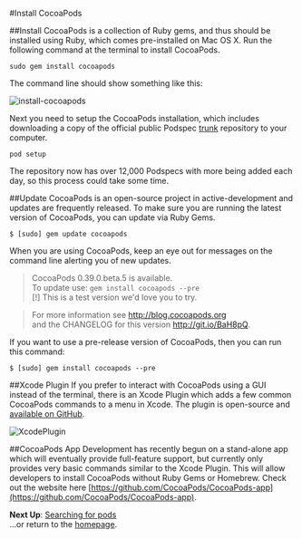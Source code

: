 #Install CocoaPods

##Install
CocoaPods is a collection of Ruby gems, and thus should be installed using Ruby, which comes pre-installed on Mac OS X. Run the following command at the terminal to install CocoaPods.  

```sudo gem install cocoapods```  

The command line should show something like this:  

![install-cocoapods](images/install-cocoapods.png)  

Next you need to setup the CocoaPods installation, which includes downloading a copy of the official public Podspec [trunk](https://github.com/CocoaPods/Specs) repository to your computer.

```pod setup``` 

The repository now has over 12,000 Podspecs with more being added each day, so this process could take some time.

##Update
CocoaPods is an open-source project in active-development and updates are frequently released. To make sure you are running the latest version of CocoaPods, you can update via Ruby Gems.  

```$ [sudo] gem update cocoapods```  

When you are using CocoaPods, keep an eye out for messages on the command line alerting you of new updates.  

> CocoaPods 0.39.0.beta.5 is available.  
> To update use: `gem install cocoapods --pre`  
> [!] This is a test version we'd love you to try.  
  
> For more information see http://blog.cocoapods.org  
> and the CHANGELOG for this version http://git.io/BaH8pQ.  

If you want to use a pre-release version of CocoaPods, then you can run this command:  

```$ [sudo] gem install cocoapods --pre```    

##Xcode Plugin
If you prefer to interact with CocoaPods using a GUI instead of the terminal, there is an Xcode Plugin which adds a few common CocoaPods commands to a menu in Xcode. The plugin is open-source and [available on GitHub](https://github.com/kattrali/cocoapods-xcode-plugin).

![XcodePlugin](https://github.com/kattrali/cocoadocs-xcode-plugin/raw/master/menu.png)

##CocoaPods App
Development has recently begun on a stand-alone app which will eventually provide full-feature support, but currently only provides very basic commands similar to the Xcode Plugin. This will allow developers to install CocoaPods without Ruby Gems or Homebrew. Check out the website here [https://github.com/CocoaPods/CocoaPods-app](https://github.com/CocoaPods/CocoaPods-app).  

**Next Up**: [Searching for pods](searching-for-cocoapods.md)  
...or return to the [homepage](README.md).

